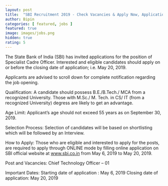 ```yaml
---
layout: post
title:  "SBI Recruitment 2019 - Check Vacancies & Apply Now, Application Process Ends Soon"
author: Bipin
categories: [ featured, jobs ]
featured: true
image: images/jobs.png
hidden: true
rating: 5
---
```

The State Bank of India (SBI) has invited applications for the position of Specialist Cadre Officer. Interested and eligible candidates should apply on or before the closing date of application; i.e. May 20, 2019.

Applicants are advised to scroll down for complete notification regarding the job opening.

Qualification: A candidate should possess B.E./B.Tech./ MCA from a recognized University. Those with M.Sc./ M. Tech. in CS/ IT (from a recognized University) degress are likely to get an advantage.

Age Limit: Applicant’s age should not exceed 55 years as on September 30, 2019.

Selection Process: Selection of candidates will be based on shortlisting which will be followed by an Interview.

How to Apply: Those who are eligible and interested to apply for the posts, are required to apply through ONLINE mode by filling online application on SBI official website at www.sbi.co.in from May 6, 2019 to May 20, 2019.

Post and Vacancies: Chief Technology Officer – 01

Important Dates:
Starting date of application : May 6, 2019
Closing date of application: May 20, 2019